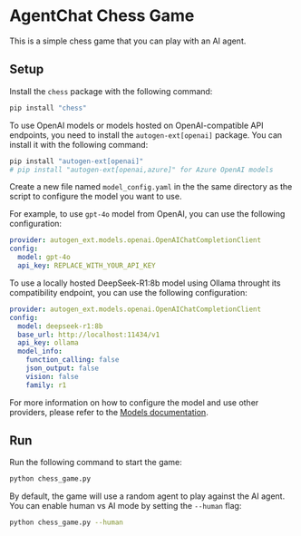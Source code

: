 # AgentChat Chess Game

This is a simple chess game that you can play with an AI agent.

## Setup

Install the `chess` package with the following command:

```bash
pip install "chess"
```

To use OpenAI models or models hosted on OpenAI-compatible API endpoints,
you need to install the `autogen-ext[openai]` package. You can install it with the following command:

```bash
pip install "autogen-ext[openai]"
# pip install "autogen-ext[openai,azure]" for Azure OpenAI models
```

Create a new file named `model_config.yaml` in the the same directory as the script
to configure the model you want to use.

For example, to use `gpt-4o` model from OpenAI, you can use the following configuration:

```yaml
provider: autogen_ext.models.openai.OpenAIChatCompletionClient
config:
  model: gpt-4o
  api_key: REPLACE_WITH_YOUR_API_KEY
```

To use a locally hosted DeepSeek-R1:8b model using Ollama throught its compatibility endpoint,
you can use the following configuration:

```yaml
provider: autogen_ext.models.openai.OpenAIChatCompletionClient
config:
  model: deepseek-r1:8b
  base_url: http://localhost:11434/v1
  api_key: ollama
  model_info:
    function_calling: false
    json_output: false
    vision: false
    family: r1
```

For more information on how to configure the model and use other providers,
please refer to the [Models documentation](https://microsoft.github.io/autogen/stable/user-guide/agentchat-user-guide/tutorial/models.html).

## Run

Run the following command to start the game:

```bash
python chess_game.py
```

By default, the game will use a random agent to play against the AI agent.
You can enable human vs AI mode by setting the `--human` flag:

```bash
python chess_game.py --human
```
